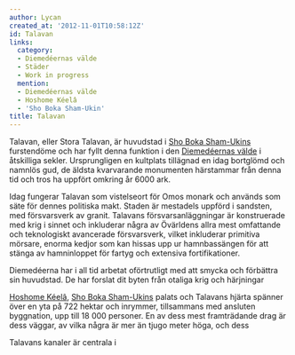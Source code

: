 ```yaml
---
author: Lycan
created_at: '2012-11-01T10:58:12Z'
id: Talavan
links:
  category:
  - Diemedéernas välde
  - Städer
  - Work in progress
  mention:
  - Diemedéernas välde
  - Hoshome Kéelâ
  - 'Sho Boka Sham-Ukin'
title: Talavan
---
```


Talavan, eller Stora Talavan, är huvudstad i [Sho Boka Sham-Ukins] furstendöme och har fyllt denna
funktion i den [Diemedéernas välde] i åtskilliga sekler. Ursprungligen en kultplats tillägnad en
idag bortglömd och namnlös gud, de äldsta kvarvarande monumenten härstammar från denna tid och tros
ha uppfört omkring år 6000 ark.

Idag fungerar Talavan som vistelseort för Omos monark och används som säte för dennes politiska
makt. Staden är mestadels uppförd i sandsten, med försvarsverk av granit. Talavans
försvarsanläggningar är konstruerade med krig i sinnet och inkluderar några av Övärldens allra mest
omfattande och teknologiskt avancerade försvarsverk, vilket inkluderar primitiva mörsare, enorma
kedjor som kan hissas upp ur hamnbassängen för att stänga av hamninloppet för fartyg och extensiva
fortifikationer.

Diemedéerna har i all tid arbetat oförtrutligt med att smycka och förbättra sin huvudstad. De har
forslat dit byten från otaliga krig och härjningar

[Hoshome Kéelâ], [Sho Boka Sham-Ukins] palats och Talavans hjärta spänner över en yta på 722 hektar
och inrymmer, tillsammans med ansluten byggnation, upp till 18 000 personer. En av dess mest
framträdande drag är dess väggar, av vilka några är mer än tjugo meter höga, och dess

Talavans kanaler är centrala i

  [Sho Boka Sham-Ukins]: Sho_Boka_Sham-Ukin
  [Diemedéernas välde]: Diemedéernas_välde
  [Hoshome Kéelâ]: Hoshome_Kéelâ